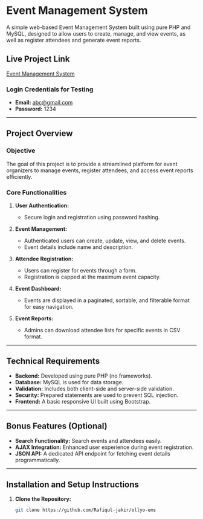 # Event Management System

A simple web-based Event Management System built using pure PHP and MySQL, designed to allow users to create, manage, and view events, as well as register attendees and generate event reports.

## Live Project Link

[Event Management System](http://ollyo.rf.gd)

### Login Credentials for Testing

- **Email:** abc@gmail.com
- **Password:** 1234

---

## Project Overview

### Objective

The goal of this project is to provide a streamlined platform for event organizers to manage events, register attendees, and access event reports efficiently.

### Core Functionalities

1. **User Authentication:**

   - Secure login and registration using password hashing.

2. **Event Management:**

   - Authenticated users can create, update, view, and delete events.
   - Event details include name and description.

3. **Attendee Registration:**

   - Users can register for events through a form.
   - Registration is capped at the maximum event capacity.

4. **Event Dashboard:**

   - Events are displayed in a paginated, sortable, and filterable format for easy navigation.

5. **Event Reports:**
   - Admins can download attendee lists for specific events in CSV format.

---

## Technical Requirements

- **Backend:** Developed using pure PHP (no frameworks).
- **Database:** MySQL is used for data storage.
- **Validation:** Includes both client-side and server-side validation.
- **Security:** Prepared statements are used to prevent SQL injection.
- **Frontend:** A basic responsive UI built using Bootstrap.

---

## Bonus Features (Optional)

- **Search Functionality:** Search events and attendees easily.
- **AJAX Integration:** Enhanced user experience during event registration.
- **JSON API:** A dedicated API endpoint for fetching event details programmatically.

---

## Installation and Setup Instructions

1. **Clone the Repository:**
   ```bash
   git clone https://github.com/Rafiqul-jakir/ollyo-ems
   ```
